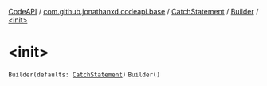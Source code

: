 [CodeAPI](../../../index.md) / [com.github.jonathanxd.codeapi.base](../../index.md) / [CatchStatement](../index.md) / [Builder](index.md) / [&lt;init&gt;](.)

# &lt;init&gt;

`Builder(defaults: `[`CatchStatement`](../index.md)`)`
`Builder()`